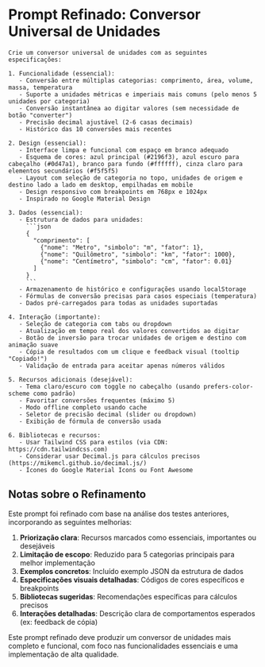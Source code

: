 # Prompt Refinado: Conversor Universal de Unidades

```
Crie um conversor universal de unidades com as seguintes especificações:

1. Funcionalidade (essencial):
   - Conversão entre múltiplas categorias: comprimento, área, volume, massa, temperatura
   - Suporte a unidades métricas e imperiais mais comuns (pelo menos 5 unidades por categoria)
   - Conversão instantânea ao digitar valores (sem necessidade de botão "converter")
   - Precisão decimal ajustável (2-6 casas decimais)
   - Histórico das 10 conversões mais recentes

2. Design (essencial):
   - Interface limpa e funcional com espaço em branco adequado
   - Esquema de cores: azul principal (#2196f3), azul escuro para cabeçalho (#0d47a1), branco para fundo (#ffffff), cinza claro para elementos secundários (#f5f5f5)
   - Layout com seleção de categoria no topo, unidades de origem e destino lado a lado em desktop, empilhadas em mobile
   - Design responsivo com breakpoints em 768px e 1024px
   - Inspirado no Google Material Design

3. Dados (essencial):
   - Estrutura de dados para unidades:
     ```json
     {
       "comprimento": [
         {"nome": "Metro", "simbolo": "m", "fator": 1},
         {"nome": "Quilômetro", "simbolo": "km", "fator": 1000},
         {"nome": "Centímetro", "simbolo": "cm", "fator": 0.01}
       ]
     }
     ```
   - Armazenamento de histórico e configurações usando localStorage
   - Fórmulas de conversão precisas para casos especiais (temperatura)
   - Dados pré-carregados para todas as unidades suportadas

4. Interação (importante):
   - Seleção de categoria com tabs ou dropdown
   - Atualização em tempo real dos valores convertidos ao digitar
   - Botão de inversão para trocar unidades de origem e destino com animação suave
   - Cópia de resultados com um clique e feedback visual (tooltip "Copiado!")
   - Validação de entrada para aceitar apenas números válidos

5. Recursos adicionais (desejável):
   - Tema claro/escuro com toggle no cabeçalho (usando prefers-color-scheme como padrão)
   - Favoritar conversões frequentes (máximo 5)
   - Modo offline completo usando cache
   - Seletor de precisão decimal (slider ou dropdown)
   - Exibição de fórmula de conversão usada

6. Bibliotecas e recursos:
   - Usar Tailwind CSS para estilos (via CDN: https://cdn.tailwindcss.com)
   - Considerar usar Decimal.js para cálculos precisos (https://mikemcl.github.io/decimal.js/)
   - Ícones do Google Material Icons ou Font Awesome
```

## Notas sobre o Refinamento

Este prompt foi refinado com base na análise dos testes anteriores, incorporando as seguintes melhorias:

1. **Priorização clara**: Recursos marcados como essenciais, importantes ou desejáveis
2. **Limitação de escopo**: Reduzido para 5 categorias principais para melhor implementação
3. **Exemplos concretos**: Incluído exemplo JSON da estrutura de dados
4. **Especificações visuais detalhadas**: Códigos de cores específicos e breakpoints
5. **Bibliotecas sugeridas**: Recomendações específicas para cálculos precisos
6. **Interações detalhadas**: Descrição clara de comportamentos esperados (ex: feedback de cópia)

Este prompt refinado deve produzir um conversor de unidades mais completo e funcional, com foco nas funcionalidades essenciais e uma implementação de alta qualidade.
